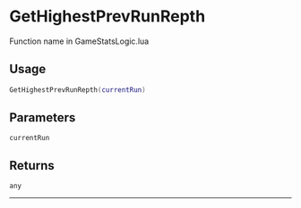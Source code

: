 # GetHighestPrevRunRepth
Function name in GameStatsLogic.lua
## Usage
```lua
GetHighestPrevRunRepth(currentRun)
```
## Parameters
`currentRun`
## Returns
`any`

---